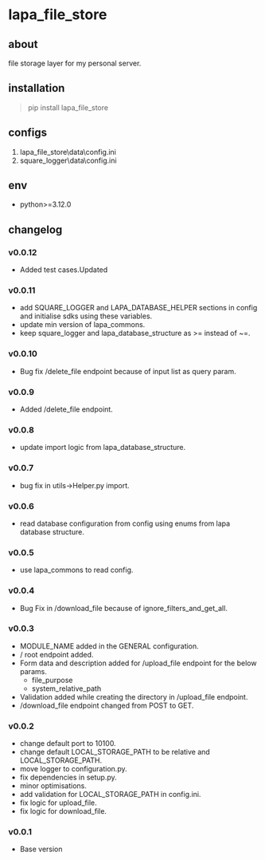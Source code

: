 # lapa_file_store

## about

file storage layer for my personal server.

## installation

> pip install lapa_file_store

## configs

1. lapa_file_store\data\config.ini
2. square_logger\data\config.ini

## env

- python>=3.12.0

## changelog

### v0.0.12

- Added test cases.Updated

### v0.0.11

- add SQUARE_LOGGER and LAPA_DATABASE_HELPER sections in config and initialise sdks using these variables.
- update min version of lapa_commons.
- keep square_logger and lapa_database_structure as >= instead of ~=.

### v0.0.10

- Bug fix /delete_file endpoint because of input list as query param.

### v0.0.9

- Added /delete_file endpoint.

### v0.0.8

- update import logic from lapa_database_structure.

### v0.0.7

- bug fix in utils->Helper.py import.

### v0.0.6

- read database configuration from config using enums from lapa database structure.

### v0.0.5

- use lapa_commons to read config.

### v0.0.4

- Bug Fix in /download_file because of ignore_filters_and_get_all.

### v0.0.3

- MODULE_NAME added in the GENERAL configuration.
- / root endpoint added.
- Form data and description added for /upload_file endpoint for the below params.
  - file_purpose
  - system_relative_path
- Validation added while creating the directory in /upload_file endpoint.
- /download_file endpoint changed from POST to GET.

### v0.0.2

- change default port to 10100.
- change default LOCAL_STORAGE_PATH to be relative and LOCAL_STORAGE_PATH.
- move logger to configuration.py.
- fix dependencies in setup.py.
- minor optimisations.
- add validation for LOCAL_STORAGE_PATH in config.ini.
- fix logic for upload_file.
- fix logic for download_file.

### v0.0.1

- Base version
